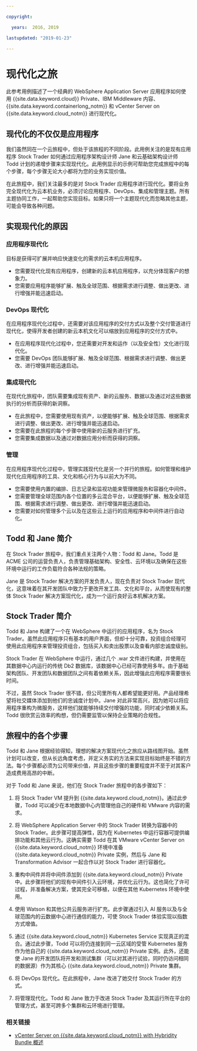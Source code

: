 ```yaml
---

copyright:

  years:  2016, 2019

lastupdated: "2019-01-23"

---
```


# 现代化之旅

此参考用例描述了一个经典的 WebSphere Application Server 应用程序如何使用 {{site.data.keyword.cloud}} Private、IBM Middleware 内容、{{site.data.keyword.containerlong_notm}} 和 vCenter Server on {{site.data.keyword.cloud_notm}} 进行现代化。

## 现代化的不仅仅是应用程序

我们虽然同在一个云旅程中，但处于该旅程的不同阶段。此用例关注的是现有应用程序 Stock Trader 如何通过应用程序架构设计师 Jane 和云基础架构设计师 Todd 计划的递增步骤来实现现代化。此用例显示的示例可帮助您完成旅程中的每个步骤，每个步骤无论大小都将为您的业务实现价值。

在此旅程中，我们关注最多的是对 Stock Trader 应用程序进行现代化。要将业务完全现代化为云本机业务，必须讨论应用程序、DevOps、集成和管理主题。所有主题协同工作，一起帮助您实现目标。如果只将一个主题现代化而忽略其他主题，可能会导致各种问题。

## 实现现代化的原因

### 应用程序现代化

目标是获得可扩展并响应快速变化的需求的云本机应用程序。

* 您需要现代化现有应用程序，创建新的云本机应用程序，以充分体现客户的想象力。
* 您需要应用程序能够扩展、触及全球范围、根据需求进行调整、做出更改、进行增强并能迅速启动。

### DevOps 现代化

在应用程序现代化过程中，还需要对该应用程序的交付方式以及整个交付管道进行现代化，使得开发者创建的新云本机文化可以缩放到应用程序的交付方式中。

* 在应用程序现代化过程中，您还需要对开发和运作（以及安全性）文化进行现代化。
* 您需要 DevOps 团队能够扩展、触及全球范围、根据需求进行调整、做出更改、进行增强并能迅速启动。

###  集成现代化

在现代化旅程中，团队需要集成现有资产、新的云服务、数据以及通过对这些数据执行的分析而获得的新洞察。

* 在此旅程中，您需要使用现有资产，以便能够扩展、触及全球范围、根据需求进行调整、做出更改、进行增强并能迅速启动。
* 您需要在此旅程的每个步骤中使用新的云服务进行扩充。
* 您需要集成数据以及通过对数据应用分析而获得的洞察。

### 管理

在应用程序现代化过程中，管理实践现代化是另一个并行的旅程。如何管理和维护现代化应用程序的工具、文化和核心行为与以前大为不同。

* 您需要使用内置的编排、日志记录和监视功能来管理微服务和容器化中间件。
* 您需要管理全球范围内各个位置的多云混合平台，以便能够扩展、触及全球范围、根据需求进行调整、做出更改、进行增强并能迅速启动。
* 您需要对如何管理多个云以及在这些云上运行的应用程序和中间件进行自动化。

## Todd 和 Jane 简介

在 Stock Trader 旅程中，我们重点关注两个人物：Todd 和 Jane。Todd 是 ACME 公司的运营负责人，负责管理基础架构、安全性、云环境以及确保在这些环境中运行的工作负载符合各种法规的策略。

Jane 是 Stock Trader 解决方案的开发负责人，现在负责对 Stock Trader 现代化，这意味着在其开发团队中致力于更改开发工具、文化和平台，从而使现有的整体 Stock Trader 解决方案现代化，成为一个运行良好云本机解决方案。

## Stock Trader 简介

Todd 和 Jane 构建了一个在 WebSphere 中运行的应用程序，名为 Stock Trader。虽然此应用程序只有基本的用户界面，但却十分可靠，投资组合经理可使用此应用程序来管理投资组合，包括买入和卖出股票以及查看内部忠诚度级别。

Stock Trader 在 WebSphere 中运行，通过几个 .war 文件进行构建，并使用在其数据中心内运行的传统 Db2 数据库，该数据中心已经可靠使用多年。由于基础架构团队、开发团队和数据团队之间有着依赖关系，因此增强此应用程序需要很长时间。

不过，虽然 Stock Trader 很不错，但公司里所有人都希望能更好用。产品经理希望将社交媒体添加到他们的忠诚度计划中。Jane 对此非常高兴，因为她可以将应用程序重构为微服务，这样他们就能够持续交付增强的功能，同时减少依赖关系。Todd 很欣赏云效率的构想，但仍需要监管以保持企业策略的合规性。

## 旅程中的各个步骤

Todd 和 Jane 根据经验得知，理想的解决方案现代化之旅应从路线图开始。虽然计划可以改变，但从长远角度考虑，并定义务实的方法来实现目标始终是不错的方法。每个步骤都必须为公司带来价值，并且这些步骤的重要程度并不至于对其客户造成费用高昂的中断。

对于 Todd 和 Jane 来说，他们在 Stock Trader 旅程中的各步骤如下：
1. 将 Stock Trader VM 提升到 {{site.data.keyword.cloud_notm}}。通过此步骤，Todd 可以减少在本地数据中心内管理他自己的硬件和 VMware 内容的需求。

2. 将 WebSphere Application Server 中的 Stock Trader 转换为容器中的 Stock Trader。此步骤可提高弹性，因为在 Kubernetes 中运行容器可提供编排功能和其他云行为。这确实需要 Todd 在其 VMware vCenter Server on {{site.data.keyword.cloud_notm}} 环境中准备 {{site.data.keyword.cloud_notm}} Private 实例，然后与 Jane 和 Transformation Advisor 一起合作以对 Stock Trader 进行容器化。

3. 重构中间件并将中间件添加到 {{site.data.keyword.cloud_notm}} Private 中。此步骤将他们的现有中间件引入云环境，并优化云行为。这也简化了许可过程，并准备解决方案，使其完全可移植，以便在其他 Kubernetes 环境中使用。

4. 使用 Watson 和其他公共云服务进行扩充。此步骤通过引入 AI 服务以及与全球范围内的云数据中心进行通信的能力，可使 Stock Trader 体验实现以指数方式增值。

5. 通过 {{site.data.keyword.cloud_notm}} Kubernetes Service 实现真正的混合。通过此步骤，Todd 可以将仍连接到同一云区域的受管 Kubernetes 服务作为他自己的 {{site.data.keyword.cloud_notm}} Private 实例。此外，还能使 Jane 的开发团队将开发和测试集群（可以对其进行试验，同时仍访问相同的数据源）作为其核心 {{site.data.keyword.cloud_notm}} Private 集群。

6. 将 DevOps 现代化。在此旅程中，Jane 改进了她交付 Stock Trader 的方式。

7. 将管理现代化。Todd 和 Jane 致力于改进 Stock Trader 及其运行所在平台的管理方式，甚至可跨多个集群和云环境进行管理。

### 相关链接

* [vCenter Server on {{site.data.keyword.cloud_notm}} with Hybridity Bundle 概述](/docs/services/vmwaresolutions/archiref/vcs/vcs-hybridity-intro.html)
